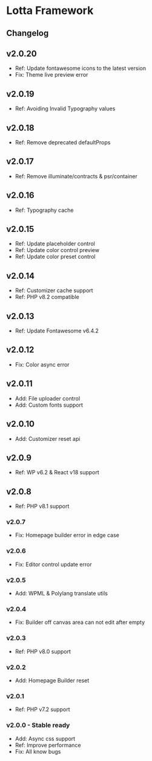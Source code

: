 # Lotta Framework

## Changelog

## v2.0.20

* Ref: Update fontawesome icons to the latest version
* Fix: Theme live preview error

## v2.0.19

* Ref: Avoiding Invalid Typography values

## v2.0.18

* Ref: Remove deprecated defaultProps

## v2.0.17

* Ref: Remove illuminate/contracts & psr/container

## v2.0.16

* Ref: Typography cache

## v2.0.15

* Ref: Update placeholder control
* Ref: Update color control preview
* Ref: Update color preset control

## v2.0.14

* Ref: Customizer cache support
* Ref: PHP v8.2 compatible

## v2.0.13

* Ref: Update Fontawesome v6.4.2

## v2.0.12

* Fix: Color async error

## v2.0.11

* Add: File uploader control
* Add: Custom fonts support

## v2.0.10

* Add: Customizer reset api

## v2.0.9

* Ref: WP v6.2 & React v18 support

## v2.0.8

* Ref: PHP v8.1 support

### v2.0.7

* Fix: Homepage builder error in edge case

### v2.0.6

* Fix: Editor control update error

### v2.0.5

* Add: WPML & Polylang translate utils

### v2.0.4

* Fix: Builder off canvas area can not edit after empty

### v2.0.3

* Ref: PHP v8.0 support

### v2.0.2

* Add: Homepage Builder reset

### v2.0.1

* Ref: PHP v7.2 support

### v2.0.0 - Stable ready

* Add: Async css support
* Ref: Improve performance
* Fix: All know bugs
